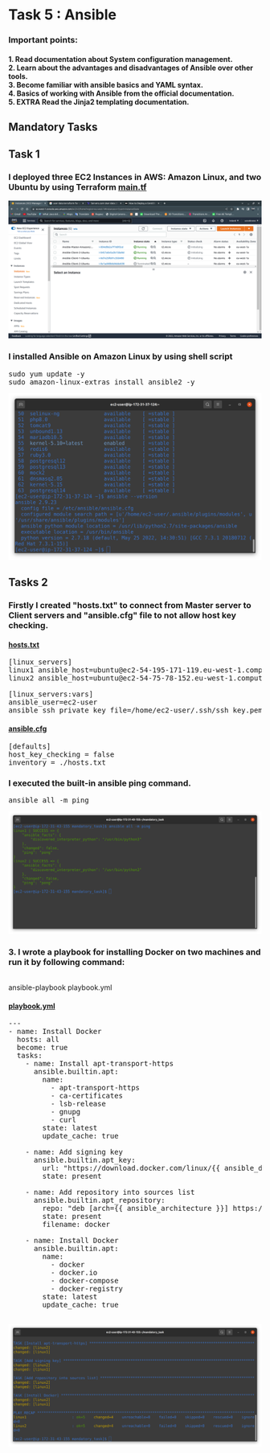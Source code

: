# Task 5 : Ansible

### Important points:

<h4>
1. Read documentation about System configuration management.<br>
2. Learn about the advantages and disadvantages of Ansible over other tools.<br>
3. Become familiar with ansible basics and YAML syntax.<br>
4. Basics of working with Ansible from the official documentation.<br>
5. EXTRA Read the Jinja2 templating documentation.<br>
<h4>

## Mandatory Tasks

## Task 1

###  I deployed three EC2 Instances in AWS: Amazon Linux, and two Ubuntu by using Terraform [main.tf](./mandatory_task/main.tf)

![alt text](./screenshots/Picture1.png)


###  I installed Ansible on Amazon Linux by using shell script
<pre>
sudo yum update -y
sudo amazon-linux-extras install ansible2 -y
</pre>
![alt text](/screenshots/Picture2.png)

## Tasks 2

###  Firstly I created "hosts.txt" to connect from Master server to Client servers and "ansible.cfg" file to not allow host key checking.

#### [hosts.txt](./mandatory_task/hosts.txt)
<pre>
[linux_servers]
linux1 ansible_host=ubuntu@ec2-54-195-171-119.eu-west-1.compute.amazonaws.com
linux2 ansible_host=ubuntu@ec2-54-75-78-152.eu-west-1.compute.amazonaws.com

[linux_servers:vars]
ansible_user=ec2-user
ansible_ssh_private_key_file=/home/ec2-user/.ssh/ssh_key.pem
</pre>

#### [ansible.cfg](./mandatory_task/ansible.cfg)
<pre>
[defaults]
host_key_checking = false
inventory = ./hosts.txt
</pre>



### I executed the built-in ansible ping command.
<pre>
ansible all -m ping
</pre>

![alt text](./screenshots/Picture3.png)

### 3. I wrote a playbook for installing Docker on two machines and run it by following command: <pre>
ansible-playbook playbook.yml       
</pre>

#### [playbook.yml](/mandatory_task/playbook.yml)
<pre>
---
- name: Install Docker
  hosts: all
  become: true
  tasks:
    - name: Install apt-transport-https
      ansible.builtin.apt:
        name:
          - apt-transport-https
          - ca-certificates
          - lsb-release
          - gnupg
          - curl
        state: latest
        update_cache: true

    - name: Add signing key
      ansible.builtin.apt_key:
        url: "https://download.docker.com/linux/{{ ansible_distribution | lower }}/gpg"
        state: present

    - name: Add repository into sources list
      ansible.builtin.apt_repository:
        repo: "deb [arch={{ ansible_architecture }}] https://download.docker.com/linux/{{ ansible_distribution | lower }} {{ ansible_distribution_release }} stable"
        state: present
        filename: docker

    - name: Install Docker
      ansible.builtin.apt:
        name:
          - docker
          - docker.io
          - docker-compose
          - docker-registry
        state: latest
        update_cache: true

</pre>

![alt text](/screenshots/Picture4.png)




